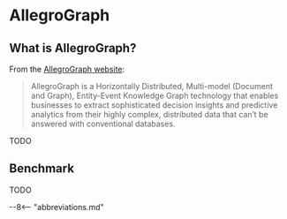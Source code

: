 # AllegroGraph

## What is AllegroGraph?

From the [AllegroGraph website](https://allegrograph.com/products/allegrograph/):

> AllegroGraph is a Horizontally Distributed, Multi-model (Document and Graph),
> Entity-Event Knowledge Graph technology that enables businesses to extract 
> sophisticated decision insights and predictive analytics from their highly 
> complex, distributed data that can’t be answered with conventional databases.

TODO

## Benchmark

TODO

--8<-- "abbreviations.md"


